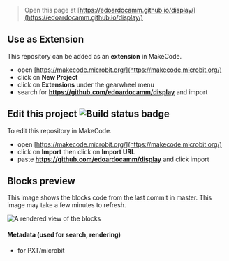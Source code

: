 
> Open this page at [https://edoardocamm.github.io/display/](https://edoardocamm.github.io/display/)

## Use as Extension

This repository can be added as an **extension** in MakeCode.

* open [https://makecode.microbit.org/](https://makecode.microbit.org/)
* click on **New Project**
* click on **Extensions** under the gearwheel menu
* search for **https://github.com/edoardocamm/display** and import

## Edit this project ![Build status badge](https://github.com/edoardocamm/display/workflows/MakeCode/badge.svg)

To edit this repository in MakeCode.

* open [https://makecode.microbit.org/](https://makecode.microbit.org/)
* click on **Import** then click on **Import URL**
* paste **https://github.com/edoardocamm/display** and click import

## Blocks preview

This image shows the blocks code from the last commit in master.
This image may take a few minutes to refresh.

![A rendered view of the blocks](https://github.com/edoardocamm/display/raw/master/.github/makecode/blocks.png)

#### Metadata (used for search, rendering)

* for PXT/microbit
<script src="https://makecode.com/gh-pages-embed.js"></script><script>makeCodeRender("{{ site.makecode.home_url }}", "{{ site.github.owner_name }}/{{ site.github.repository_name }}");</script>
